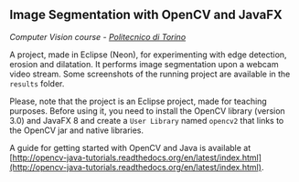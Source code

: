 ## Image Segmentation with OpenCV and JavaFX

*Computer Vision course - [Politecnico di Torino](http://www.polito.it)*

A project, made in Eclipse (Neon), for experimenting with edge detection, erosion and dilatation. It performs image segmentation upon a webcam video stream. Some screenshots of the running project are available in the `results` folder.

Please, note that the project is an Eclipse project, made for teaching purposes. Before using it, you need to install the OpenCV library (version 3.0) and JavaFX 8 and create a `User Library` named `opencv2` that links to the OpenCV jar and native libraries.

A guide for getting started with OpenCV and Java is available at [http://opencv-java-tutorials.readthedocs.org/en/latest/index.html](http://opencv-java-tutorials.readthedocs.org/en/latest/index.html).
